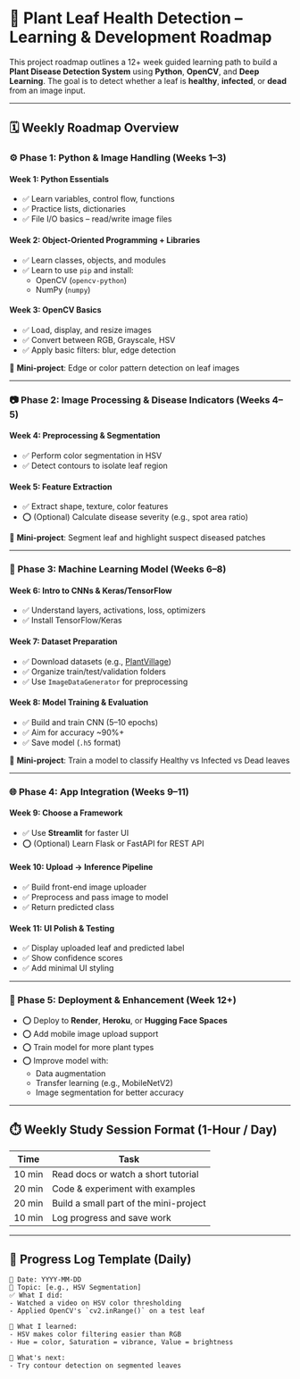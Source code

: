 # 🌿 Plant Leaf Health Detection – Learning & Development Roadmap

This project roadmap outlines a 12+ week guided learning path to build a **Plant Disease Detection System** using **Python**, **OpenCV**, and **Deep Learning**. The goal is to detect whether a leaf is **healthy**, **infected**, or **dead** from an image input.

---

## 🗓️ Weekly Roadmap Overview

### ⚙️ Phase 1: Python & Image Handling (Weeks 1–3)

#### Week 1: Python Essentials

- ✅ Learn variables, control flow, functions
- ✅ Practice lists, dictionaries
- ✅ File I/O basics – read/write image files

#### Week 2: Object-Oriented Programming + Libraries

- ✅ Learn classes, objects, and modules
- ✅ Learn to use `pip` and install:
  - OpenCV (`opencv-python`)
  - NumPy (`numpy`)

#### Week 3: OpenCV Basics

- ✅ Load, display, and resize images
- ✅ Convert between RGB, Grayscale, HSV
- ✅ Apply basic filters: blur, edge detection

🎯 **Mini-project**: Edge or color pattern detection on leaf images

---

### 📷 Phase 2: Image Processing & Disease Indicators (Weeks 4–5)

#### Week 4: Preprocessing & Segmentation

- ✅ Perform color segmentation in HSV
- ✅ Detect contours to isolate leaf region

#### Week 5: Feature Extraction

- ✅ Extract shape, texture, color features
- ⭕ (Optional) Calculate disease severity (e.g., spot area ratio)

🎯 **Mini-project**: Segment leaf and highlight suspect diseased patches

---

### 🤖 Phase 3: Machine Learning Model (Weeks 6–8)

#### Week 6: Intro to CNNs & Keras/TensorFlow

- ✅ Understand layers, activations, loss, optimizers
- ✅ Install TensorFlow/Keras

#### Week 7: Dataset Preparation

- ✅ Download datasets (e.g., [PlantVillage](https://www.kaggle.com/datasets/emmarex/plantdisease))
- ✅ Organize train/test/validation folders
- ✅ Use `ImageDataGenerator` for preprocessing

#### Week 8: Model Training & Evaluation

- ✅ Build and train CNN (5–10 epochs)
- ✅ Aim for accuracy ~90%+
- ✅ Save model (`.h5` format)

🎯 **Mini-project**: Train a model to classify Healthy vs Infected vs Dead leaves

---

### 🌐 Phase 4: App Integration (Weeks 9–11)

#### Week 9: Choose a Framework

- ✅ Use **Streamlit** for faster UI
- ⭕ (Optional) Learn Flask or FastAPI for REST API

#### Week 10: Upload → Inference Pipeline

- ✅ Build front-end image uploader
- ✅ Preprocess and pass image to model
- ✅ Return predicted class

#### Week 11: UI Polish & Testing

- ✅ Display uploaded leaf and predicted label
- ✅ Show confidence scores
- ✅ Add minimal UI styling

---

### 🚀 Phase 5: Deployment & Enhancement (Week 12+)

- ⭕ Deploy to **Render**, **Heroku**, or **Hugging Face Spaces**
- ⭕ Add mobile image upload support
- ⭕ Train model for more plant types
- ⭕ Improve model with:
  - Data augmentation
  - Transfer learning (e.g., MobileNetV2)
  - Image segmentation for better accuracy

---

## ⏱️ Weekly Study Session Format (1-Hour / Day)

| Time   | Task                                   |
| ------ | -------------------------------------- |
| 10 min | Read docs or watch a short tutorial    |
| 20 min | Code & experiment with examples        |
| 20 min | Build a small part of the mini-project |
| 10 min | Log progress and save work             |

---

## 🧠 Progress Log Template (Daily)

```text
📅 Date: YYYY-MM-DD
📍 Topic: [e.g., HSV Segmentation]
✅ What I did:
- Watched a video on HSV color thresholding
- Applied OpenCV's `cv2.inRange()` on a test leaf

🤔 What I learned:
- HSV makes color filtering easier than RGB
- Hue = color, Saturation = vibrance, Value = brightness

📌 What's next:
- Try contour detection on segmented leaves
```
